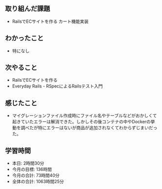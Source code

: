 ## 取り組んだ課題
- RailsでECサイトを作る カート機能実装
## わかったこと
- 特になし
## 次やること
- RailsでECサイトを作る
- Everyday Rails - RSpecによるRailsテスト入門
## 感じたこと
- マイグレーションファイル作成時にファイル名やテーブルなどがおかしくて起きていたエラーは解消できた。しかしその後コンテナの中やDockerの挙動を調べたが特にエラーはないが商品が追加されなくてわからずじまいだった。
## 学習時間
- 本日: 2時間30分
- 今月の目標: 136時間
- 今月の合計: 73時間40分
- 全体の合計: 1063時間25分
